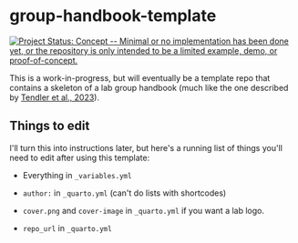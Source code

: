 # group-handbook-template

<!-- badges: start -->

[![Project Status: Concept -- Minimal or no implementation has been done yet, or the repository is only intended to be a limited example, demo, or proof-of-concept.](https://www.repostatus.org/badges/latest/concept.svg)](https://www.repostatus.org/#concept)

<!-- badges: end -->

This is a work-in-progress, but will eventually be a template repo that contains a skeleton of a lab group handbook (much like the one described by [Tendler et al., 2023](https://doi.org/10.7554/eLife.88853)).

## Things to edit

I'll turn this into instructions later, but here's a running list of things you'll need to edit after using this template:

-   Everything in `_variables.yml`

-   `author:` in `_quarto.yml` (can't do lists with shortcodes)

-   `cover.png` and `cover-image` in `_quarto.yml` if you want a lab logo.

-   `repo_url` in `_quarto.yml`
